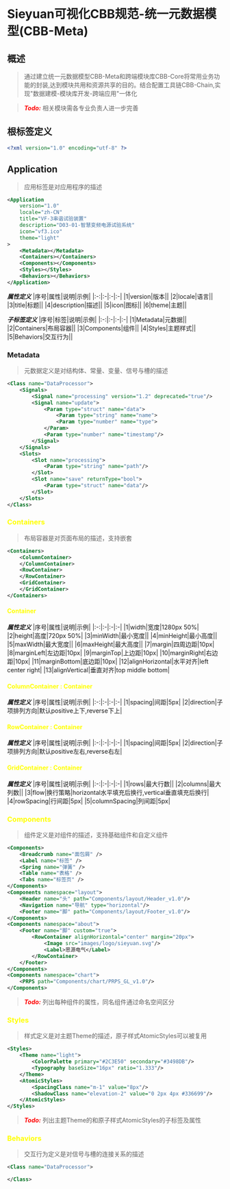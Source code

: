 # Sieyuan可视化CBB规范-统一元数据模型(CBB-Meta)

## 概述
> 通过建立统一元数据模型CBB-Meta和跨端模块库CBB-Core将常用业务功能的封装,达到模块共用和资源共享的目的。结合配置工具链CBB-Chain,实现"数据建模-模块库开发-跨端应用"一体化

> <font color="red">***Todo:***</font>
相关模块需各专业负责人进一步完善

## 根标签定义

```xml
<?xml version="1.0" encoding="utf-8" ?>
```

## Application
> 应用标签是对应用程序的描述

```xml
<Application
    version="1.0"
    locale="zh-CN"
    title="VF-3串谐试验装置"
    description="D03-01-智慧变频电源试验系统"
    icon="vf3.ico"
    theme="light"
>
    <Metadata></Metadata>
    <Containers></Containers>
    <Components></Components>
    <Styles></Styles>
    <Behaviors></Behaviors>
</Application>
```

***属性定义***
|序号|属性|说明|示例|
|:-:|:-|:-|:-|
|1|version|版本||
|2|locale|语言||
|3|title|标题||
|4|description|描述||
|5|icon|图标||
|6|theme|主题||

***子标签定义***
|序号|标签|说明|示例|
|:-:|:-|:-|:-|
|1|Metadata|元数据||
|2|Containers|布局容器||
|3|Components|组件||
|4|Styles|主题样式||
|5|Behaviors|交互行为||


### Metadata
> 元数据定义是对结构体、常量、变量、信号与槽的描述

```xml
<Class name="DataProcessor">
    <Signals>
        <Signal name="processing" version="1.2" deprecated="true"/>
        <Signal name="update">
            <Param type="struct" name="data">
                <Param type="string" name="name">
                <Param type="number" name="type">
            </Param>
            <Param type="number" name="timestamp"/>
        </Signal>
    </Signals>
    <Slots>
        <Slot name="processing">
            <Param type="string" name="path"/>
        </Slot>
        <Slot name="save" returnType="bool">
            <Param type="struct" name="data"/>
        </Slot>
    </Slots>
</Class>
```


### <font color="yellow">Containers</font>
> 布局容器是对页面布局的描述，支持嵌套

```xml
<Containers>
    <ColumnContainer>
    </ColumnContainer>
    <RowContainer>
    </RowContainer>
    <GridContainer>
    </GridContainer>
</Containers>
```

#### <font color="yellow">Container</font>

***属性定义***
|序号|属性|说明|示例|
|:-:|:-|:-|:-|
|1|width|宽度|1280px 50%|
|2|height|高度|720px 50%|
|3|minWidth|最小宽度||
|4|minHeight|最小高度||
|5|maxWidth|最大宽度||
|6|maxHeight|最大高度||
|7|margin|四周边距|10px|
|8|marginLeft|左边距|10px|
|9|marginTop|上边距|10px|
|10|marginRight|右边距|10px|
|11|marginBottom|底边距|10px|
|12|alignHorizontal|水平对齐|left center right|
|13|alignVertical|垂直对齐|top middle bottom|


#### <font color="yellow">ColumnContainer : Container</font>

***属性定义***
|序号|属性|说明|示例|
|:-:|:-|:-|:-|
|1|spacing|间距|5px|
|2|direction|子项排列方向|默认positive上下,reverse下上|

#### <font color="yellow">RowContainer : Container</font>

***属性定义***
|序号|属性|说明|示例|
|:-:|:-|:-|:-|
|1|spacing|间距|5px|
|2|direction|子项排列方向|默认positive左右,reverse右左|

#### <font color="yellow">GridContainer : Container</font>

***属性定义***
|序号|属性|说明|示例|
|:-:|:-|:-|:-|
|1|rows|最大行数||
|2|columns|最大列数||
|3|flow|换行策略|horizontal水平填充后换行,vertical垂直填充后换行|
|4|rowSpacing|行间距|5px|
|5|columnSpacing|列间距|5px|


### <font color="yellow">Components</font>
> 组件定义是对组件的描述，支持基础组件和自定义组件

```xml
<Components>
    <Breadcrumb name="面包屑" />
    <Label name="标签" />
    <Spring name="弹簧" />
    <Table name="表格" />
    <Tabs name="标签页" />
</Components>
<Components namespace="layout">
    <Header name="头" path="Components/layout/Header_v1.0"/>
    <Navigation name="导航" type="horizontal"/>
    <Footer name="脚" path="Components/layout/Footer_v1.0"/>
</Components>
<Components namespace="about">
    <Footer name="脚" custom="true">
        <RowContainer alignHorizontal="center" margin="20px">
            <Image src="images/logo/sieyuan.svg"/>
            <Label>思源电气</Label>
        </RowContainer>
    </Footer>
</Components>
<Components namespace="chart">
    <PRPS path="Components/chart/PRPS_GL_v1.0"/>
</Components>
```
> <font color="red">***Todo:***</font>
列出每种组件的属性，同名组件通过命名空间区分


### <font color="yellow">Styles</font>
> 样式定义是对主题Theme的描述，原子样式AtomicStyles可以被复用

```xml
<Styles>
    <Theme name="light">
        <ColorPalette primary="#2C3E50" secondary="#3498DB"/>
        <Typography baseSize="16px" ratio="1.333"/>
    </Theme>
    <AtomicStyles>
        <SpacingClass name="m-1" value="8px"/>
        <ShadowClass name="elevation-2" value="0 2px 4px #336699"/>
    </AtomicStyles>
</Styles>
```
> <font color="red">***Todo:***</font>
列出主题Theme的和原子样式AtomicStyles的子标签及属性

### <font color="yellow">Behaviors</font>
> 交互行为定义是对信号与槽的连接关系的描述

```xml
<Class name="DataProcessor">

</Class>
```



